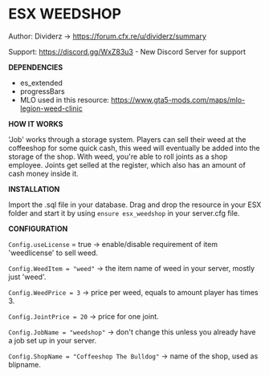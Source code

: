 # ESX WEEDSHOP
Author: Dividerz -> https://forum.cfx.re/u/dividerz/summary

Support: https://discord.gg/WxZ83u3 - New Discord Server for support

**DEPENDENCIES**

- es_extended
- progressBars
- MLO used in this resource: https://www.gta5-mods.com/maps/mlo-legion-weed-clinic

**HOW IT WORKS**

'Job' works through a storage system. Players can sell their weed at the coffeeshop for some quick cash, this weed will eventually be added into the storage of the shop. With weed, you're able to roll joints as a shop employee. Joints get selled at the register, which also has an amount of cash money inside it. 

**INSTALLATION**

Import the .sql file in your database. Drag and drop the resource in your ESX folder and start it by using ```ensure esx_weedshop``` in your server.cfg file.

**CONFIGURATION**

`Config.useLicense` = true -> enable/disable requirement of item 'weedlicense' to sell weed.

`Config.WeedItem = "weed"` -> the item name of weed in your server, mostly just 'weed'.

`Config.WeedPrice = 3` -> price per weed, equals to amount player has times 3.

`Config.JointPrice = 20` -> price for one joint.

`Config.JobName = "weedshop"` -> don't change this unless you already have a job set up in your server.

`Config.ShopName = "Coffeeshop The Bulldog"` -> name of the shop, used as blipname.

